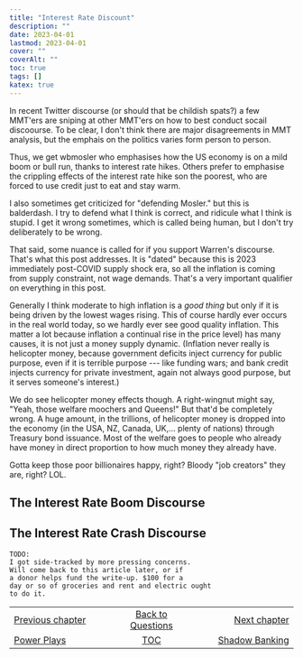 ```yaml
---
title: "Interest Rate Discount"
description: ""
date: 2023-04-01
lastmod: 2023-04-01
cover: ""
coverAlt: ""
toc: true
tags: []
katex: true
---
```


In recent Twitter discourse (or should that be childish spats?) a few MMT'ers are 
sniping at other MMT'ers on how to best conduct socail discoourse. To be clear, I 
don't think there are major disagreements in MMT analysis, but the emphais on the 
politics varies form person to person.

Thus, we get wbmosler who emphasises how the US economy is on a mild boom or bull run, 
thanks to interest rate hikes. Others prefer to emphasise the crippling effects of the 
interest rate hike son the poorest, who are forced to use credit just to eat and stay 
warm. 

I also sometimes get criticized for "defending Mosler." but this is balderdash. 
I try to defend what I think is correct, and ridicule what I think is stupid. I get it 
wrong sometimes, which is called being human, but I don't try deliberately to be wrong.

That said, some nuance is called for if you support Warren's discourse. That's what 
this post addresses. It is "dated" because this is 2023 immediately post-COVID supply 
shock era, so all the inflation is coming from supply constraint, not wage demands. 
That's a very important qualifier on everything in this post.

Generally I think moderate to high inflation is a *good thing* but only if it is 
being driven by the lowest wages rising.  This of course hardly ever occurs in the 
real world today, so we hardly ever see good quality inflation.  This matter a lot 
because inflation a continual rise in the price level) has many causes, it is not 
just a money supply dynamic. (Inflation never really is helicopter money, because 
government deficits inject currency for public purpose, even if it is terrible 
purpose --- like funding wars; and bank credit injects currency for private 
investment, again not always good purpose, but it serves someone's interest.)

We do see helicopter money effects though. A right-wingnut might say, "Yeah, those 
welfare moochers and Queens!" But that'd be completely wrong. A huge amount, in the 
trillions, of helicopter money is dropped into the economy (in the USA, NZ, Canada, 
UK,... plenty of nations) through Treasury bond issuance. Most of the welfare goes 
to people who already have money in direct proportion to how much money they already 
have.

Gotta keep those poor billionaires happy, right? 
Bloody "job creators" they are, right? LOL.


## The Interest Rate Boom Discourse




## The Interest Rate Crash Discourse


```
TODO:
I got side-tracked by more pressing concerns.
Will come back to this article later, or if 
a donor helps fund the write-up. $100 for a 
day or so of groceries and rent and electric ought 
to do it.
```

<table style="border-collapse: collapse; border=0;">
    <colgroup>
       <col span="1" style="width: 35%;">
       <col span="1" style="width: 25%;">
       <col span="1" style="width: 35%;">
    </colgroup>
<tr style="border: 1px solid color:#0f0f0f;">
<td style="border: 1px solid color:#0f0f0f;"><a href="../21_powerplays">Previous chapter</a></td>
<td style="border: 1px solid color:#0f0f0f; text-align:center;"><a href="../">Back to Questions</a></td>
<td style="border: 1px solid color:#0f0f0f; text-align:right;"><a href="../23_shadow_banking">Next chapter</a></td>
</tr>
<tr style="border: 1px solid color:#0f0f0f;">
<td style="border: 1px solid color:#0f0f0f;"><a href="../21_powerplays">Power Plays</a></td>
<td style="border: 1px solid color:#0f0f0f; text-align:center;"><a href="../">TOC</a></td>
<td style="border: 1px solid color:#0f0f0f; text-align:right;"><a href="../23_shadow_banking">Shadow Banking</a></td>
</tr>
</table>
